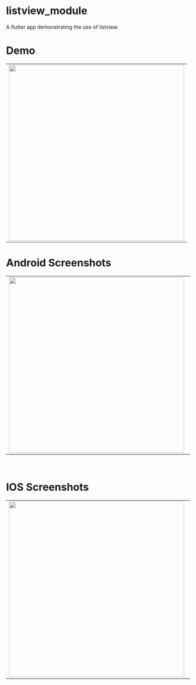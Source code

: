 # listview_module

A flutter app demonstrating the use of listview.

 # Demo
  <table>
  <tr>
  <td><img src="https://github.com/MarvelApps-Flutter/flutter_listview/blob/master/working_demo/listview_module.gif" height="480px"></td>
    </tr>
  </table>

# Android Screenshots

<table>
  <tr>
    <td><img src="https://github.com/MarvelApps-Flutter/flutter_listview/blob/master/screenshots/android/android1.png" height="480px"></td>
    <td><img src="https://github.com/MarvelApps-Flutter/flutter_listview/blob/master/screenshots/android/android2.png" height="480px"></td>
  </tr>
 </table>
 

</br>

# IOS Screenshots

<table>
  <tr>
    <td><img src="https://github.com/MarvelApps-Flutter/flutter_listview/blob/master/screenshots/ios/ios1.png" height="480px"></td>
    <td><img src="https://github.com/MarvelApps-Flutter/flutter_listview/blob/master/screenshots/ios/ios2.png" height="480px"></td>
  </tr>
 </table>


